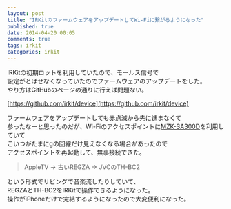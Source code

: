 ```yaml
---
layout: post
title: "IRKitのファームウェアをアップデートしてWi-Fiに繋がるようになった"
published: true
date: 2014-04-20 00:05
comments: true
tags: irkit
categories: irkit 
---
```


IRKitの初期ロットを利用していたので、モールス信号で  
設定がとばせなくなっていたのでファームウェアのアップデートをした。  
やり方はGitHubのページの通りに行えば問題ない。
  
[https://github.com/irkit/device](https://github.com/irkit/device)  
  
ファームウェアをアップデートしても赤点滅から先に進まなくて  
参ったなーと思ったのだが、Wi-Fiのアクセスポイントに[MZK-SA300D](https://www.planex.co.jp/product/wireless/mzk-sa300d/)を利用していて  
こいつがたまにgの回線だけ見えなくなる場合があったので  
アクセスポイントを再起動して、無事接続できた。  
  
> AppleTV -> 古いREGZA -> JVCのTH-BC2  

という形式でリビングで音楽流したりしていて、  
REGZAとTH-BC2をIRKitで操作できるようになった。  
操作がiPhoneだけで完結するようになったので大変便利になった。

